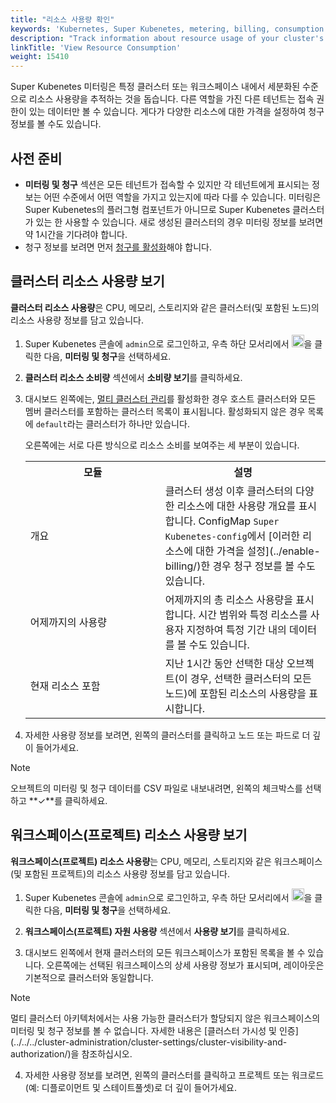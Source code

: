 ```yaml
---
title: "리소스 사용량 확인"
keywords: 'Kubernetes, Super Kubenetes, metering, billing, consumption'
description: "Track information about resource usage of your cluster's workloads at different levels."
linkTitle: 'View Resource Consumption'
weight: 15410
---
```


Super Kubenetes 미터링은 특정 클러스터 또는 워크스페이스 내에서 세분화된 수준으로 리소스 사용량을 추적하는 것을 돕습니다. 다른 역할을 가진 다른 테넌트는 접속 권한이 있는 데이터만 볼 수 있습니다. 게다가 다양한 리소스에 대한 가격을 설정하여 청구 정보를 볼 수도 있습니다.

## 사전 준비

- **미터링 및 청구** 섹션은 모든 테넌트가 접속할 수 있지만 각 테넌트에게 표시되는 정보는 어떤 수준에서 어떤 역할을 가지고 있는지에 따라 다를 수 있습니다. 미터링은 Super Kubenetes의 플러그형 컴포넌트가 아니므로 Super Kubenetes 클러스터가 있는 한 사용할 수 있습니다. 새로 생성된 클러스터의 경우 미터링 정보를 보려면 약 1시간을 기다려야 합니다.
- 청구 정보를 보려면 먼저 [청구를 활성화](../enable-billing/)해야 합니다.

## 클러스터 리소스 사용량 보기

**클러스터 리소스 사용량**은 CPU, 메모리, 스토리지와 같은 클러스터(및 포함된 노드)의 리소스 사용량 정보를 담고 있습니다.

1. Super Kubenetes 콘솔에 `admin`으로 로그인하고, 우측 하단 모서리에서 <img src="/dist/assets/docs/v3.3/toolbox/metering-and-billing/view-resource-consumption/toolbox.png" width="20" alt="icon" />을 클릭한 다음, **미터링 및 청구**을 선택하세요.

2. **클러스터 리소스 소비량** 섹션에서 **소비량 보기**를 클릭하세요.

3. 대시보드 왼쪽에는, [멀티 클러스터 관리](../../../multicluster-management/introduction/overview/)를 활성화한 경우 호스트 클러스터와 모든 멤버 클러스터를 포함하는 클러스터 목록이 표시됩니다. 활성화되지 않은 경우 목록에 `default`라는 클러스터가 하나만 있습니다.

   오른쪽에는 서로 다른 방식으로 리소스 소비를 보여주는 세 부분이 있습니다.

   <table>
     <tbody>
       <tr>
         <th width='200'>모듈</th>
         <th>설명</th>
       </tr>
        <tr>
          <td>개요</td>
          <td>클러스터 생성 이후 클러스터의 다양한 리소스에 대한 사용량 개요를 표시합니다. ConfigMap <code>Super Kubenetes-config</code>에서 [이러한 리소스에 대한 가격을 설정](../enable-billing/)한 경우 청구 정보를 볼 수도 있습니다.</td>
       </tr> <tr>
         <td>어제까지의 사용량</td>
         <td>어제까지의 총 리소스 사용량을 표시합니다. 시간 범위와 특정 리소스를 사용자 지정하여 특정 기간 내의 데이터를 볼 수도 있습니다.</td>
       </tr> <tr>
         <td>현재 리소스 포함</td>
         <td>지난 1시간 동안 선택한 대상 오브젝트(이 경우, 선택한 클러스터의 모든 노드)에 포함된 리소스의 사용량을 표시합니다.</td>
       </tr>
     </tbody>
   </table>

4. 자세한 사용량 정보를 보려면, 왼쪽의 클러스터를 클릭하고 노드 또는 파드로 더 깊이 들어가세요.

<div className="notices note">
  <p>Note</p>
  <div>
    오브젝트의 미터링 및 청구 데이터를 CSV 파일로 내보내려면, 왼쪽의 체크박스를 선택하고 **✓**를 클릭하세요.
  </div>
</div>

## 워크스페이스(프로젝트) 리소스 사용량 보기

**워크스페이스(프로젝트) 리소스 사용량**는 CPU, 메모리, 스토리지와 같은 워크스페이스(및 포함된 프로젝트)의 리소스 사용량 정보를 담고 있습니다.

1. Super Kubenetes 콘솔에 `admin`으로 로그인하고, 우측 하단 모서리에서 <img src="/dist/assets/docs/v3.3/toolbox/metering-and-billing/view-resource-consumption/toolbox.png" width="20" alt="icon" />을 클릭한 다음, **미터링 및 청구**을 선택하세요.

2. **워크스페이스(프로젝트) 자원 사용량** 섹션에서 **사용량 보기**를 클릭하세요.

3. 대시보드 왼쪽에서 현재 클러스터의 모든 워크스페이스가 포함된 목록을 볼 수 있습니다. 오른쪽에는 선택된 워크스페이스의 상세 사용량 정보가 표시되며, 레이아웃은 기본적으로 클러스터와 동일합니다.

  <div className="notices note">
    <p>Note</p>
    <div>
      멀티 클러스터 아키텍처에서는 사용 가능한 클러스터가 할당되지 않은 워크스페이스의 미터링 및 청구 정보를 볼 수 없습니다. 자세한 내용은 [클러스터 가시성 및 인증](../../../cluster-administration/cluster-settings/cluster-visibility-and-authorization/)을 참조하십시오.
    </div>
  </div>

4. 자세한 사용량 정보를 보려면, 왼쪽의 클러스터를 클릭하고 프로젝트 또는 워크로드(예: 디플로이먼트 및 스테이트풀셋)로 더 깊이 들어가세요.
